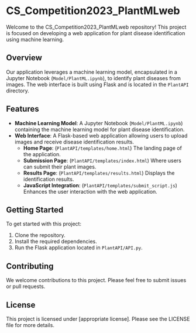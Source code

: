# CS_Competition2023_PlantMLweb

Welcome to the CS_Competition2023_PlantMLweb repository! This project is focused on developing a web application for plant disease identification using machine learning.

## Overview

Our application leverages a machine learning model, encapsulated in a Jupyter Notebook (`Model/PlantML.ipynb`), to identify plant diseases from images. The web interface is built using Flask and is located in the `PlantAPI` directory.

## Features

- **Machine Learning Model**: A Jupyter Notebook (`Model/PlantML.ipynb`) containing the machine learning model for plant disease identification.
- **Web Interface**: A Flask-based web application allowing users to upload images and receive disease identification results.
  - **Home Page**: (`PlantAPI/templates/home.html`) The landing page of the application.
  - **Submission Page**: (`PlantAPI/templates/index.html`) Where users can submit their plant images.
  - **Results Page**: (`PlantAPI/templates/results.html`) Displays the identification results.
  - **JavaScript Integration**: (`PlantAPI/templates/submit_script.js`) Enhances the user interaction with the web application.

## Getting Started

To get started with this project:

1. Clone the repository.
2. Install the required dependencies.
3. Run the Flask application located in `PlantAPI/API.py`.

## Contributing

We welcome contributions to this project. Please feel free to submit issues or pull requests.

## License

This project is licensed under [appropriate license]. Please see the LICENSE file for more details.

